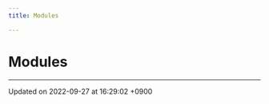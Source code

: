 ```yaml
---
title: Modules

---
```


# Modules







-------------------------------

Updated on 2022-09-27 at 16:29:02 +0900
